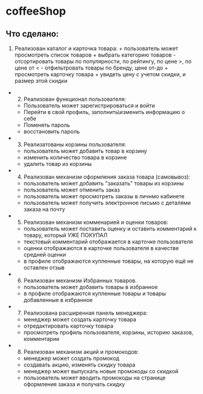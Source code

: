 # coffeeShop

## Что сделано:
  1. Реализован каталог и карточка товара:
    + пользователь может просмотреть список товаров
    + выбрать категорию товаров
    - отсортировать товары по популярности, по рейтингу, по цене >, по цене от <
    - отфильтровать товары по бренду, цене от-до
    + просмотреть карточку товара
    + увидеть цену с учетом скидки, и размер этой скидки
  
- 2. Реализован функционал пользователя:
    - Пользователь может зарегистрироваться и войти
    - Перейти в свой профиль, заполнить\изменить информацию о себе
    - Поменять пароль
    - восстановить пароль

- 3. Реализатованы корзины пользователя:
    - пользователь может добавить товар в корзину
    - изменить количество товара в корзине
    - удалить товар из корзины

- 4. Реализован механизм оформления заказа товара (самовывоз):
    - пользователь может добавить "заказать" товары из корзины
    - пользователь может отменить заказ
    - пользователь может просмотреть заказы в личнмо кабинете
    - пользователь может получить электронное письмо с деталями заказа на почту

- 5. Реализован механизм комменарией и оценки товаров:
    - пользователь может поставить оценку и оставить комментарий к товару, который УЖЕ ПОКУПАЛ
    - текстовый комментарий отображается в карточке пользователя
    - оценки отображаются в карточке пользователя в качестве средней оценки
    - в профиле отображаются купленные товары, на которую ещё не оставлен отзыв

- 6. Реализован механизм Избранных товаров.
    - пользователь может добавить товары в избранное
    - в профиле отображаются купленные товары и товары добавленные в избранное

- 7. Реализована расширенная панель менеджера:
    - менеджер может создать карточку товара
    - отредактировать карточку товара
    - просмотреть профиль пользователя, корзины, историю заказов, комментарии

- 8. Реализован механизм акций и промокодов:
    - менеджер может создать промокод
    - создавать акцию, изменять скидку товара
    - менеджер может выпускать новые промокоды со скидкой
    - пользователь может вводить промокоды на странице оформления заказа и получать скидку

